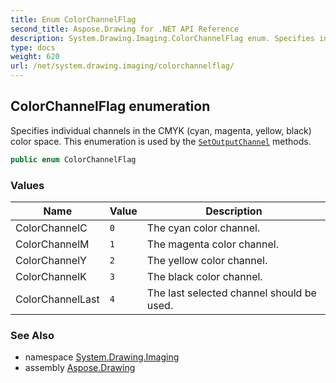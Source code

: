```yaml
---
title: Enum ColorChannelFlag
second_title: Aspose.Drawing for .NET API Reference
description: System.Drawing.Imaging.ColorChannelFlag enum. Specifies individual channels in the CMYK cyan magenta yellow black color space. This enumeration is used by the SetOutputChannel methods
type: docs
weight: 620
url: /net/system.drawing.imaging/colorchannelflag/
---
```

## ColorChannelFlag enumeration

Specifies individual channels in the CMYK (cyan, magenta, yellow, black) color space. This enumeration is used by the [`SetOutputChannel`](../imageattributes/setoutputchannel/) methods.

```csharp
public enum ColorChannelFlag
```

### Values

| Name | Value | Description |
| --- | --- | --- |
| ColorChannelC | `0` | The cyan color channel. |
| ColorChannelM | `1` | The magenta color channel. |
| ColorChannelY | `2` | The yellow color channel. |
| ColorChannelK | `3` | The black color channel. |
| ColorChannelLast | `4` | The last selected channel should be used. |

### See Also

* namespace [System.Drawing.Imaging](../../system.drawing.imaging/)
* assembly [Aspose.Drawing](../../)



